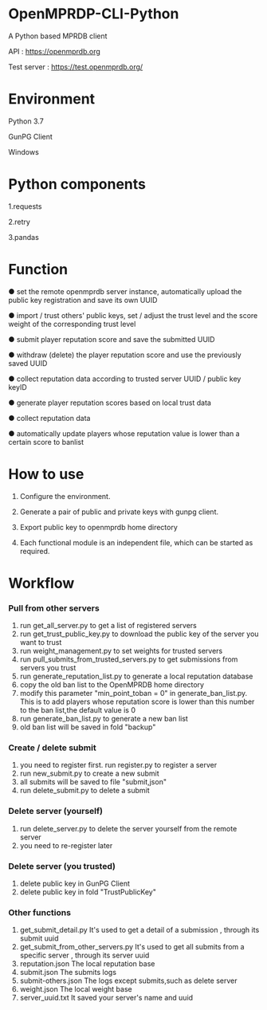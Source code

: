 # OpenMPRDP-CLI-Python

A Python based MPRDB client

API : https://openmprdb.org

Test server : https://test.openmprdb.org/


# Environment

Python 3.7

GunPG Client

Windows

# Python components

1.requests

2.retry

3.pandas


# Function

● set the remote openmprdb server instance, automatically upload the public key registration and save its own UUID

● import / trust others' public keys, set / adjust the trust level and the score weight of the corresponding trust level

● submit player reputation score and save the submitted UUID

● withdraw (delete) the player reputation score and use the previously saved UUID

● collect reputation data according to trusted server UUID / public key keyID

● generate player reputation scores based on local trust data

● collect reputation data

● automatically update players whose reputation value is lower than a certain score to banlist

# How to use

1. Configure the environment.

2. Generate a pair of public and private keys with gunpg client.

3. Export public key to openmprdb home directory

4. Each functional module is an independent file, which can be started as required.

# Workflow
### Pull from other servers
1. run get_all_server.py to get a list of registered servers 
2. run get_trust_public_key.py to download the public key of the server you want to trust
3. run weight_management.py to set weights for trusted servers
4. run pull_submits_from_trusted_servers.py to get submissions from servers you trust
5. run generate_reputation_list.py to generate a local reputation database
6. copy the old ban list to the OpenMPRDB home directory
7. modify this parameter "min_point_toban = 0" in generate_ban_list.py. This is to add players whose reputation score is lower than this number to the ban list,the default value is 0
8. run generate_ban_list.py to generate a new ban list
9. old ban list will be saved in fold "backup"

### Create / delete submit
1. you need to register first. run register.py to register a server
2. run new_submit.py to create a new submit
3. all submits will be saved to file "submit,json"
4. run delete_submit.py to delete a submit

### Delete server (yourself)
1. run delete_server.py to delete the server yourself from the remote server
2. you need to re-register later

### Delete server (you trusted)
1. delete public key in GunPG Client
2. delete public key in fold "TrustPublicKey"

### Other functions
1. get_submit_detail.py It's used to get a detail of a submission , through its submit uuid
2. get_submit_from_other_servers.py It's used to get all submits from a specific server ,  through its server uuid
3. reputation.json The local reputation base
4. submit.json The submits logs
5. submit-others.json The logs except submits,such as delete server
6. weight.json The local weight base
7. server_uuid.txt It saved your server's name and uuid
